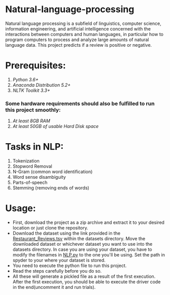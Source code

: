 # Natural-language-processing
 Natural language processing is a subfield of linguistics, computer science, information engineering, and artificial intelligence concerned with the interactions between computers and human languages, in particular how to program computers to process and analyze large amounts of natural language data.
This project predicts if a review is positive or negative.
# Prerequisites:
1. _Python 3.6+_
2. _Anaconda Distribution 5.2+_
3. _NLTK Toolkit 3.3+_
### Some hardware requirements should also be fulfilled to run this project smoothly:
1. _At least 8GB RAM_
2. _At least 50GB of usable Hard Disk space_

# Tasks in NLP:
1. Tokenization
2. Stopword Removal
3. N-Gram (common word identification)
4. Word sense disambiguity
5. Parts-of-speech
6. Stemming (removing ends of words)

# Usage:
- First, download the project as a zip archive and extract it to your desired location or just clone the repository. 
- Download the dataset using the link provided in the [Restaurant_Reviews.tsv](https://github.com/charitha-madala/Natural-language-processing/blob/master/NLP.py) within the datasets directory. Move the downloaded dataset or whichever dataset you want to use into the datasets directory. In case you are using your dataset, you have to modify the filenames in [NLP.py](https://github.com/charitha-madala/Natural-language-processing/blob/master/NLP.py) to the one you'll be using. Set the path in spyder to your where your dataset is stored.
- You need to execute the python file to run this project. 
- Read the steps carefully before you do so.  
- All these will generate a  pickled file as a result of the first execution. After the first execution, you should be able to execute the driver code in the end(uncomment it and run trials).
